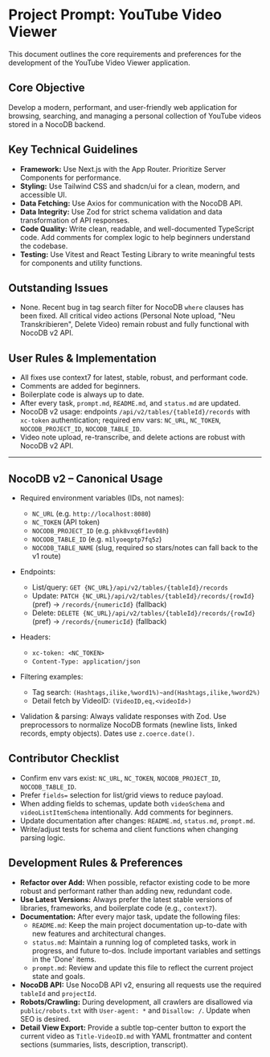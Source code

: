 # Project Prompt: YouTube Video Viewer

This document outlines the core requirements and preferences for the development of the YouTube Video Viewer application.

## Core Objective

Develop a modern, performant, and user-friendly web application for browsing, searching, and managing a personal collection of YouTube videos stored in a NocoDB backend.

## Key Technical Guidelines

- **Framework:** Use Next.js with the App Router. Prioritize Server Components for performance.
- **Styling:** Use Tailwind CSS and shadcn/ui for a clean, modern, and accessible UI.
- **Data Fetching:** Use Axios for communication with the NocoDB API.
- **Data Integrity:** Use Zod for strict schema validation and data transformation of API responses.
- **Code Quality:** Write clean, readable, and well-documented TypeScript code. Add comments for complex logic to help beginners understand the codebase.
- **Testing:** Use Vitest and React Testing Library to write meaningful tests for components and utility functions.

## Outstanding Issues
- None. Recent bug in tag search filter for NocoDB `where` clauses has been fixed. All critical video actions (Personal Note upload, "Neu Transkribieren", Delete Video) remain robust and fully functional with NocoDB v2 API.

## User Rules & Implementation
- All fixes use context7 for latest, stable, robust, and performant code.
- Comments are added for beginners.
- Boilerplate code is always up to date.
- After every task, `prompt.md`, `README.md`, and `status.md` are updated.
- NocoDB v2 usage: endpoints `/api/v2/tables/{tableId}/records` with `xc-token` authentication; required env vars: `NC_URL`, `NC_TOKEN`, `NOCODB_PROJECT_ID`, `NOCODB_TABLE_ID`.
- Video note upload, re-transcribe, and delete actions are robust with NocoDB v2 API.

---

## NocoDB v2 – Canonical Usage

- Required environment variables (IDs, not names):
  - `NC_URL` (e.g. `http://localhost:8080`)
  - `NC_TOKEN` (API token)
  - `NOCODB_PROJECT_ID` (e.g. `phk8vxq6f1ev08h`)
  - `NOCODB_TABLE_ID` (e.g. `m1lyoeqptp7fq5z`)
  - `NOCODB_TABLE_NAME` (slug, required so stars/notes can fall back to the v1 route)

- Endpoints:
  - List/query: `GET {NC_URL}/api/v2/tables/{tableId}/records`
  - Update: `PATCH {NC_URL}/api/v2/tables/{tableId}/records/{rowId}` (pref) → `/records/{numericId}` (fallback)
  - Delete: `DELETE {NC_URL}/api/v2/tables/{tableId}/records/{rowId}` (pref) → `/records/{numericId}` (fallback)

- Headers:
  - `xc-token: <NC_TOKEN>`
  - `Content-Type: application/json`

- Filtering examples:
  - Tag search: `(Hashtags,ilike,%word1%)~and(Hashtags,ilike,%word2%)`
  - Detail fetch by VideoID: `(VideoID,eq,<videoId>)`

- Validation & parsing: Always validate responses with Zod. Use preprocessors to normalize NocoDB formats (newline lists, linked records, empty objects). Dates use `z.coerce.date()`.

## Contributor Checklist

- Confirm env vars exist: `NC_URL`, `NC_TOKEN`, `NOCODB_PROJECT_ID`, `NOCODB_TABLE_ID`.
- Prefer `fields=` selection for list/grid views to reduce payload.
- When adding fields to schemas, update both `videoSchema` and `videoListItemSchema` intentionally. Add comments for beginners.
- Update documentation after changes: `README.md`, `status.md`, `prompt.md`.
- Write/adjust tests for schema and client functions when changing parsing logic.


## Development Rules & Preferences

- **Refactor over Add:** When possible, refactor existing code to be more robust and performant rather than adding new, redundant code.
- **Use Latest Versions:** Always prefer the latest stable versions of libraries, frameworks, and boilerplate code (e.g., `context7`).
- **Documentation:** After every major task, update the following files:
    - `README.md`: Keep the main project documentation up-to-date with new features and architectural changes.
    - `status.md`: Maintain a running log of completed tasks, work in progress, and future to-dos. Include important variables and settings in the 'Done' items.
    - `prompt.md`: Review and update this file to reflect the current project state and goals.
- **NocoDB API:** Use NocoDB API v2, ensuring all requests use the required `tableId` and `projectId`.
- **Robots/Crawling:** During development, all crawlers are disallowed via `public/robots.txt` with `User-agent: *` and `Disallow: /`. Update when SEO is desired.
 - **Detail View Export:** Provide a subtle top-center button to export the current video as `Title-VideoID.md` with YAML frontmatter and content sections (summaries, lists, description, transcript).
